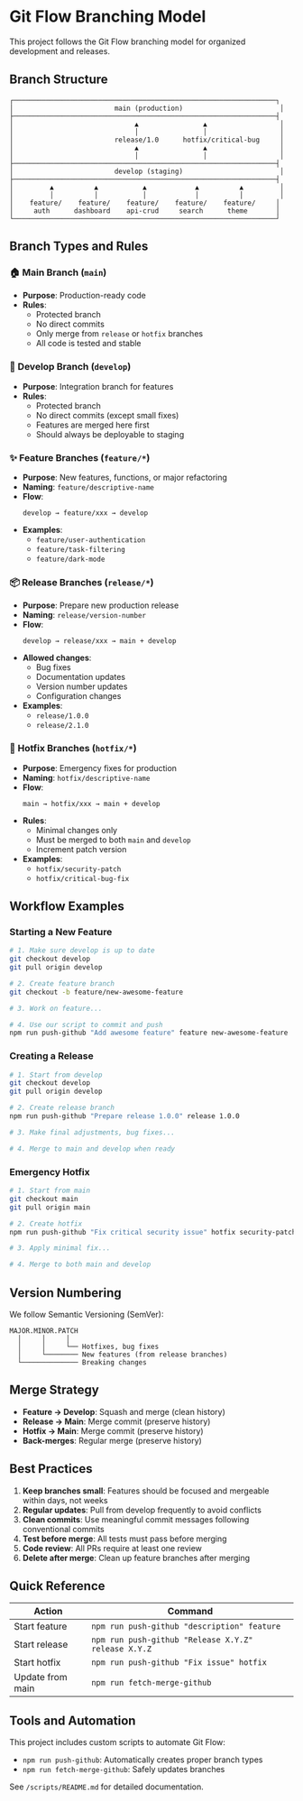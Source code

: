 # Git Flow Branching Model

This project follows the Git Flow branching model for organized development and releases.

## Branch Structure

```
┌─────────────────────────────────────────────────────────────────┐
│                         main (production)                        │
├─────────────────────────────────────────────────────────────────┤
│                              ▲                ▲                  │
│                              │                │                  │
│                         release/1.0      hotfix/critical-bug     │
│                              ▲                ▲                  │
│                              │                │                  │
├─────────────────────────────────────────────────────────────────┤
│                         develop (staging)                        │
├─────────────────────────────────────────────────────────────────┤
│         ▲          ▲           ▲            ▲          ▲         │
│         │          │           │            │          │         │
│    feature/    feature/    feature/    feature/    feature/     │
│     auth      dashboard    api-crud     search      theme       │
└─────────────────────────────────────────────────────────────────┘
```

## Branch Types and Rules

### 🏠 Main Branch (`main`)
- **Purpose**: Production-ready code
- **Rules**: 
  - Protected branch
  - No direct commits
  - Only merge from `release` or `hotfix` branches
  - All code is tested and stable

### 🚧 Develop Branch (`develop`)
- **Purpose**: Integration branch for features
- **Rules**:
  - Protected branch
  - No direct commits (except small fixes)
  - Features are merged here first
  - Should always be deployable to staging

### ✨ Feature Branches (`feature/*`)
- **Purpose**: New features, functions, or major refactoring
- **Naming**: `feature/descriptive-name`
- **Flow**:
  ```
  develop → feature/xxx → develop
  ```
- **Examples**:
  - `feature/user-authentication`
  - `feature/task-filtering`
  - `feature/dark-mode`

### 📦 Release Branches (`release/*`)
- **Purpose**: Prepare new production release
- **Naming**: `release/version-number`
- **Flow**:
  ```
  develop → release/xxx → main + develop
  ```
- **Allowed changes**:
  - Bug fixes
  - Documentation updates
  - Version number updates
  - Configuration changes
- **Examples**:
  - `release/1.0.0`
  - `release/2.1.0`

### 🚨 Hotfix Branches (`hotfix/*`)
- **Purpose**: Emergency fixes for production
- **Naming**: `hotfix/descriptive-name`
- **Flow**:
  ```
  main → hotfix/xxx → main + develop
  ```
- **Rules**:
  - Minimal changes only
  - Must be merged to both `main` and `develop`
  - Increment patch version
- **Examples**:
  - `hotfix/security-patch`
  - `hotfix/critical-bug-fix`

## Workflow Examples

### Starting a New Feature
```bash
# 1. Make sure develop is up to date
git checkout develop
git pull origin develop

# 2. Create feature branch
git checkout -b feature/new-awesome-feature

# 3. Work on feature...

# 4. Use our script to commit and push
npm run push-github "Add awesome feature" feature new-awesome-feature
```

### Creating a Release
```bash
# 1. Start from develop
git checkout develop
git pull origin develop

# 2. Create release branch
npm run push-github "Prepare release 1.0.0" release 1.0.0

# 3. Make final adjustments, bug fixes...

# 4. Merge to main and develop when ready
```

### Emergency Hotfix
```bash
# 1. Start from main
git checkout main
git pull origin main

# 2. Create hotfix
npm run push-github "Fix critical security issue" hotfix security-patch

# 3. Apply minimal fix...

# 4. Merge to both main and develop
```

## Version Numbering

We follow Semantic Versioning (SemVer):

```
MAJOR.MINOR.PATCH
  │     │     │
  │     │     └── Hotfixes, bug fixes
  │     └──────── New features (from release branches)
  └────────────── Breaking changes
```

## Merge Strategy

- **Feature → Develop**: Squash and merge (clean history)
- **Release → Main**: Merge commit (preserve history)
- **Hotfix → Main**: Merge commit (preserve history)
- **Back-merges**: Regular merge (preserve history)

## Best Practices

1. **Keep branches small**: Features should be focused and mergeable within days, not weeks
2. **Regular updates**: Pull from develop frequently to avoid conflicts
3. **Clean commits**: Use meaningful commit messages following conventional commits
4. **Test before merge**: All tests must pass before merging
5. **Code review**: All PRs require at least one review
6. **Delete after merge**: Clean up feature branches after merging

## Quick Reference

| Action | Command |
|--------|---------|
| Start feature | `npm run push-github "description" feature` |
| Start release | `npm run push-github "Release X.Y.Z" release X.Y.Z` |
| Start hotfix | `npm run push-github "Fix issue" hotfix` |
| Update from main | `npm run fetch-merge-github` |

## Tools and Automation

This project includes custom scripts to automate Git Flow:

- `npm run push-github`: Automatically creates proper branch types
- `npm run fetch-merge-github`: Safely updates branches

See `/scripts/README.md` for detailed documentation.